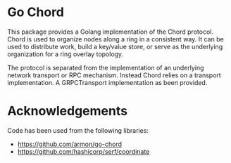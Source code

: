 # Go Chord
This package provides a Golang implementation of the Chord protocol.
Chord is used to organize nodes along a ring in a consistent way. It can be
used to distribute work, build a key/value store, or serve as the underlying
organization for a ring overlay topology.

The protocol is separated from the implementation of an underlying network
transport or RPC mechanism. Instead Chord relies on a transport implementation.
A GRPCTransport implementation as been provided.

# Acknowledgements
Code has been used from the following libraries:

- https://github.com/armon/go-chord
- https://github.com/hashicorp/serf/coordinate

